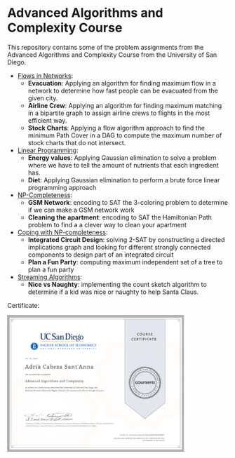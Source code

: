 # Advanced Algorithms and Complexity Course
This repository contains some of the problem assignments from the Advanced Algorithms and Complexity Course from the University of San Diego.

- [Flows in Networks](./1-Flows-In-Network): 
    - **Evacuation**: Applying an algorithm for finding maximum flow in a network to determine how fast people can be evacuated from the given city.
    - **Airline Crew**: Applying an algorithm for finding maximum matching in a bipartite graph to assign airline crews to flights in the most efficient way.
    - **Stock Charts**: Applying a flow algorithm approach to find the minimum Path Cover in a DAG to compute the maximum number of stock charts that do not intersect.
- [Linear Programming](./2-Linear-Programming):
    - **Energy values**: Applying Gaussian elimination to solve a problem where we have to tell the amount of nutrients that each ingredient has.
    - **Diet**: Applying Gaussian elimination to perform a brute force linear programming approach
- [NP-Completeness](./3-NP-completeness):
    - **GSM Network**: encoding to SAT the 3-coloring problem to determine if we can make a GSM network work
    - **Cleaning the apartment**: encoding to SAT the Hamiltonian Path problem to find a a clever way to clean your apartment
- [Coping with NP-completeness](./4-Coping-with-NP-completeness):
    - **Integrated Circuit Design**: solving 2-SAT by constructing a directed implications graph and looking for different strongly connected components to design part of an integrated circuit
    - **Plan a Fun Party**: computing maximum independent set of a tree to plan a fun party
- [Streaming Algorithms](./5-Streaming-Algorithms):
    - **Nice vs Naughty**: implementing the count sketch algorithm to determine if a kid was nice or naughty to help Santa Claus.

Certificate:

<img src="./certificate.png" width="80%"/>
